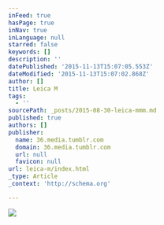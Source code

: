 ```yaml
---
inFeed: true
hasPage: true
inNav: true
inLanguage: null
starred: false
keywords: []
description: ''
datePublished: '2015-11-13T15:07:05.553Z'
dateModified: '2015-11-13T15:07:02.868Z'
author: []
title: Leica M
tags:
  - ''
sourcePath: _posts/2015-08-30-leica-mmm.md
published: true
authors: []
publisher:
  name: 36.media.tumblr.com
  domain: 36.media.tumblr.com
  url: null
  favicon: null
url: leica-m/index.html
_type: Article
_context: 'http://schema.org'

---
```

![](http://36.media.tumblr.com/ae86866e73a35c77ce3ad0c093bd037f/tumblr_ntcnnkrjZB1qew4muo1_1280.jpg)